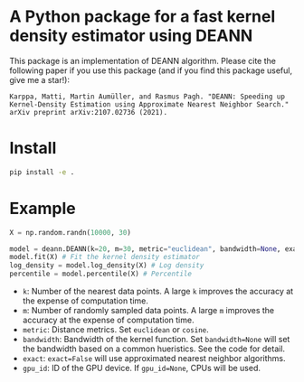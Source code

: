 # A Python package for a fast kernel density estimator using DEANN

This package is an implementation of DEANN algorithm. Please cite the following paper if you use this package (and if you find this package useful, give me a star!):

```
Karppa, Matti, Martin Aumüller, and Rasmus Pagh. "DEANN: Speeding up Kernel-Density Estimation using Approximate Nearest Neighbor Search." arXiv preprint arXiv:2107.02736 (2021).
```

# Install

```bash
pip install -e .
```

# Example

```python
X = np.random.randn(10000, 30)

model = deann.DEANN(k=20, m=30, metric="euclidean", bandwidth=None, exact=True, gpu_id=None)
model.fit(X) # Fit the kernel density estimator
log_density = model.log_density(X) # Log density
percentile = model.percentile(X) # Percentile
```
- `k`: Number of the nearest data points. A large `k` improves the accuracy at the expense of computation time.
- `m`: Number of randomly sampled data points. A large `m` improves the accuracy at the expense of computation time.
- `metric`: Distance metrics. Set `euclidean` or `cosine`.
- `bandwidth`: Bandwidth of the kernel function. Set `bandwidth=None` will set the bandwidth based on a common hueristics. See the code for detail.
- `exact`: `exact=False` will use approximated nearest neighbor algorithms.
- `gpu_id`: ID of the GPU device. If `gpu_id=None`, CPUs will be used.




